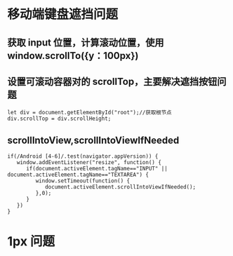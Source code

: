 # 移动端键盘遮挡问题

## 获取 input 位置，计算滚动位置，使用 window.scrollTo({y：100px})

## 设置可滚动容器对的 scrollTop，主要解决遮挡按钮问题

```
let div = document.getElementById("root");//获取根节点
div.scrollTop = div.scrollHeight;
```

## scrollIntoView,scrollIntoViewIfNeeded

```
if(/Android [4-6]/.test(navigator.appVersion)) {
   window.addEventListener("resize", function() {
      if(document.activeElement.tagName=="INPUT" || document.activeElement.tagName=="TEXTAREA") {
         window.setTimeout(function() {
            document.activeElement.scrollIntoViewIfNeeded();
         },0);
      }
   })
}
```

# 1px 问题

#

